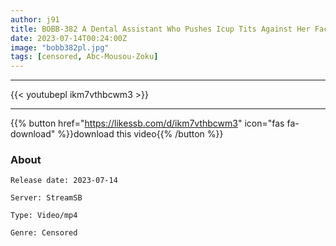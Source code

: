 ```yaml
---
author: j91
title: BOBB-382 A Dental Assistant Who Pushes Icup Tits Against Her Face Secretly Healing Boobs Service & Intercourse Treatment! Boin Monami Takarada Box2
date: 2023-07-14T00:24:00Z
image: "bobb382pl.jpg"
tags: [censored, Abc-Mousou-Zoku]
---
```

___

{{< youtubepl ikm7vthbcwm3 >}}
___

{{% button href="https://likessb.com/d/ikm7vthbcwm3" icon="fas fa-download" %}}download this video{{% /button %}}
### About

`Release date: 2023-07-14`

`Server: StreamSB`

`Type: Video/mp4`

`Genre:	Censored`